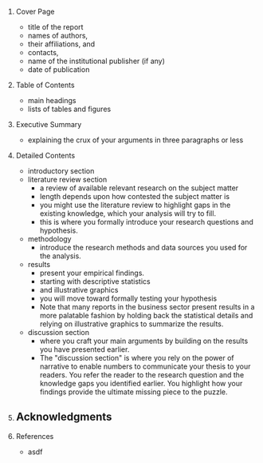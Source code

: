 
1. Cover Page
    -  title of the report
    -  names of authors, 
    -  their affiliations, and 
    -  contacts, 
    -  name of the institutional publisher (if any)
    -  date of publication
2. Table of Contents
    -  main headings
    -  lists of tables and figures 
3. Executive Summary
    -  explaining the crux of your arguments in three paragraphs or less
   

4. Detailed Contents
    -  introductory section
    -  literature review section 
       - a review of available relevant research on the subject matter
       - length depends upon how contested the subject matter is
       - you might use the literature review to highlight gaps in the existing knowledge, which your analysis will try to fill. 
       - this is where you formally introduce your research questions and hypothesis.
    -  methodology
       - introduce the research methods and data sources you used for the analysis.  
    -  results
       - present your empirical findings. 
       - starting with descriptive statistics 
       - and illustrative graphics
       - you will move toward formally testing your hypothesis
       - Note that many reports in the business sector present results in a more palatable fashion by holding back the statistical details and relying on illustrative graphics to summarize the results.
     - discussion section
       - where you craft your main arguments by building on the results you have presented earlier.
       - The "discussion section" is where you rely on the power of narrative to enable numbers to communicate your thesis to your readers. You refer the reader to the research question and the knowledge gaps you identified earlier. You highlight how your findings provide the ultimate missing piece to the puzzle.
5. Acknowledgments
    -  
6. References
    -  asdf
